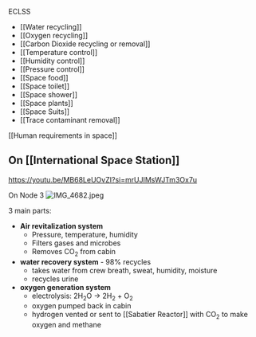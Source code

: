 ECLSS

* [[Water recycling]]
* [[Oxygen recycling]]
* [[Carbon Dioxide recycling or removal]]
* [[Temperature control]]
* [[Humidity control]]
* [[Pressure control]]
* [[Space food]]
* [[Space toilet]]
* [[Space shower]]
* [[Space plants]]
* [[Space Suits]]
* [[Trace contaminant removal]]

[[Human requirements in space]]

## On [[International Space Station]]

https://youtu.be/MB68LeUOvZI?si=mrUJIMsWJTm3Ox7u

On Node 3
![IMG_4682.jpeg](img_4682.jpeg)

3 main parts:

* **Air revitalization system**
  * Pressure, temperature, humidity
  * Filters gases and microbes
  * Removes CO<sub>2</sub> from cabin
* **water recovery system** - 98% recycles
  * takes water from crew breath, sweat, humidity, moisture
  * recycles urine
* **oxygen generation system**
  * electrolysis: 2H<sub>2</sub>O -> 2H<sub>2</sub> + O<sub>2</sub>
  * oxygen pumped back in cabin
  * hydrogen vented or sent to [[Sabatier Reactor]] with CO<sub>2</sub> to make oxygen and methane
